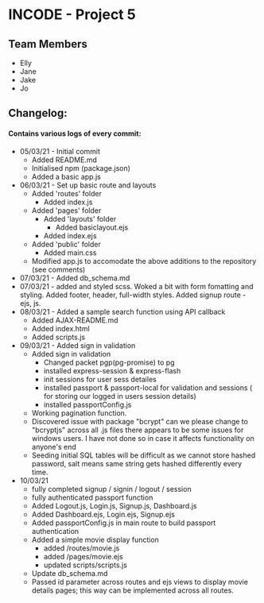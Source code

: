 # INCODE - Project 5

## Team Members

- Elly
- Jane
- Jake
- Jo

## Changelog:

#### Contains various logs of every commit:

- 05/03/21 - Initial commit
  - Added README.md
  - Initialised npm (package.json)
  - Added a basic app.js
- 06/03/21 - Set up basic route and layouts
  - Added 'routes' folder
    - Added index.js
  - Added 'pages' folder
    - Added 'layouts' folder
      - Added basiclayout.ejs
    - Added index.ejs
  - Added 'public' folder
    - Added main.css
  - Modified app.js to accomodate the above additions to the repository (see comments)
- 07/03/21 - Added db_schema.md
- 07/03/21 - added and styled scss. Woked a bit with form fomatting and styling. Added footer, header, full-width styles. Added signup route - ejs, js.
- 08/03/21 - Added a sample search function using API callback
  - Added AJAX-README.md
  - Added index.html
  - Added scripts.js
- 09/03/21 - Added sign in validation
  - Added sign in validation
    - Changed packet pgp(pg-promise) to pg
    - installed express-session & express-flash
    - init sessions for user sess detailes
    - installed passport & passport-local for validation and sessions ( for storing our logged in users session details)
    - installed passportConfig.js
  - Working pagination function.
  - Discovered issue with package "bcrypt" can we please change to "bcryptjs" across all .js files there appears to be some issues for windows users. I have not done so in case it affects functionality on anyone's end
  - Seeding initial SQL tables will be difficult as we cannot store hashed password, salt means same string gets hashed differently every time.
- 10/03/21
  - fully completed signup / signin / logout / session
  - fully authenticated passport function
  - Added Logout.js, Login.js, Signup.js, Dashboard.js
  - Added Dashboard.ejs, Login.ejs, Signup.ejs
  - Added passportConfig.js in main route to build passport authentication
  - Added a simple movie display function
    - added /routes/movie.js
    - added /pages/movie.ejs
    - updated scripts/scripts.js
  - Update db_schema.md
  - Passed id parameter across routes and ejs views to display movie details pages; this way can be implemented across all routes.
